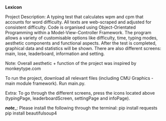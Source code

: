 **Lexicon**

Project Description:
A typing test that calculates wpm and cpm that accounts for word difficulty. All texts are web-scraped and adjusted for consistent difficulty. Code is organised using Object-Orientated Programming within a Model-View-Controller Framework. The program allows a variety of customisable options like difficulty, time, typing modes, aesthetic components and functional aspects. After the test is completed, graphical data and statistics will be shown. There are also different screens: main, lose, leaderboard, information and setting. 

Note:
Overall aesthetic + function of the project was inspired by monkeytype.com

To run the project, download all relevant files (including CMU Graphics - main module framework). Run main.py. 

Extra: To go through the different screens, press the icons located above (typingPage, leaderboardScreen, settingPage and infoPage). 

_____________note______________:
Please install the following through the terminal: 
pip install requests
pip install beautifulsoup4
